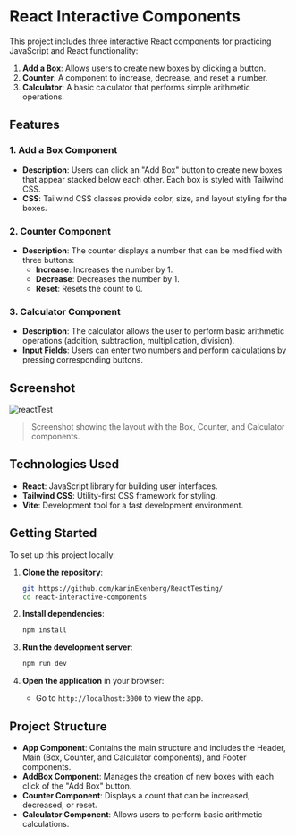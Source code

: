 # React Interactive Components

This project includes three interactive React components for practicing JavaScript and React functionality:
1. **Add a Box**: Allows users to create new boxes by clicking a button.
2. **Counter**: A component to increase, decrease, and reset a number.
3. **Calculator**: A basic calculator that performs simple arithmetic operations.

## Features

### 1. Add a Box Component

- **Description**: Users can click an "Add Box" button to create new boxes that appear stacked below each other. Each box is styled with Tailwind CSS.
- **CSS**: Tailwind CSS classes provide color, size, and layout styling for the boxes.

### 2. Counter Component

- **Description**: The counter displays a number that can be modified with three buttons:
  - **Increase**: Increases the number by 1.
  - **Decrease**: Decreases the number by 1.
  - **Reset**: Resets the count to 0.

### 3. Calculator Component

- **Description**: The calculator allows the user to perform basic arithmetic operations (addition, subtraction, multiplication, division).
- **Input Fields**: Users can enter two numbers and perform calculations by pressing corresponding buttons.

## Screenshot

![reactTest](https://github.com/user-attachments/assets/db674905-6fc6-4707-aeac-6569dba984a1)


> Screenshot showing the layout with the Box, Counter, and Calculator components.

## Technologies Used

- **React**: JavaScript library for building user interfaces.
- **Tailwind CSS**: Utility-first CSS framework for styling.
- **Vite**: Development tool for a fast development environment.

## Getting Started

To set up this project locally:

1. **Clone the repository**:
   ```bash
   git https://github.com/karinEkenberg/ReactTesting/
   cd react-interactive-components
   ```

2. **Install dependencies**:
   ```bash
   npm install
   ```

3. **Run the development server**:
   ```bash
   npm run dev
   ```

4. **Open the application** in your browser:
   - Go to `http://localhost:3000` to view the app.

## Project Structure

- **App Component**: Contains the main structure and includes the Header, Main (Box, Counter, and Calculator components), and Footer components.
- **AddBox Component**: Manages the creation of new boxes with each click of the "Add Box" button.
- **Counter Component**: Displays a count that can be increased, decreased, or reset.
- **Calculator Component**: Allows users to perform basic arithmetic calculations.
